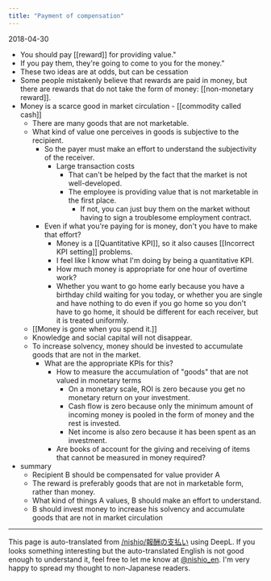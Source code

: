 ```yaml
---
title: "Payment of compensation"
---
```


2018-04-30
- You should pay [[reward]] for providing value."
- If you pay them, they're going to come to you for the money."
- These two ideas are at odds, but can be cessation
- Some people mistakenly believe that rewards are paid in money, but there are rewards that do not take the form of money: [[non-monetary reward]].
- Money is a scarce good in market circulation
        - [[commodity called cash]]
    - There are many goods that are not marketable.
    - What kind of value one perceives in goods is subjective to the recipient.
        - So the payer must make an effort to understand the subjectivity of the receiver.
            - Large transaction costs
                - That can't be helped by the fact that the market is not well-developed.
                - The employee is providing value that is not marketable in the first place.
                    - If not, you can just buy them on the market without having to sign a troublesome employment contract.
        - Even if what you're paying for is money, don't you have to make that effort?
            - Money is a [[Quantitative KPI]], so it also causes [[Incorrect KPI setting]] problems.
            - I feel like I know what I'm doing by being a quantitative KPI.
            - How much money is appropriate for one hour of overtime work?
            - Whether you want to go home early because you have a birthday child waiting for you today, or whether you are single and have nothing to do even if you go home so you don't have to go home, it should be different for each receiver, but it is treated uniformly.
    - [[Money is gone when you spend it.]]
    - Knowledge and social capital will not disappear.
    - To increase solvency, money should be invested to accumulate goods that are not in the market.
        - What are the appropriate KPIs for this?
            - How to measure the accumulation of "goods" that are not valued in monetary terms
                - On a monetary scale, ROI is zero because you get no monetary return on your investment.
                - Cash flow is zero because only the minimum amount of incoming money is pooled in the form of money and the rest is invested.
                - Net income is also zero because it has been spent as an investment.
            - Are books of account for the giving and receiving of items that cannot be measured in money required?
- summary
    - Recipient B should be compensated for value provider A
    - The reward is preferably goods that are not in marketable form, rather than money.
    - What kind of things A values, B should make an effort to understand.
    - B should invest money to increase his solvency and accumulate goods that are not in market circulation

---
This page is auto-translated from [/nishio/報酬の支払い](https://scrapbox.io/nishio/報酬の支払い) using DeepL. If you looks something interesting but the auto-translated English is not good enough to understand it, feel free to let me know at [@nishio_en](https://twitter.com/nishio_en). I'm very happy to spread my thought to non-Japanese readers.